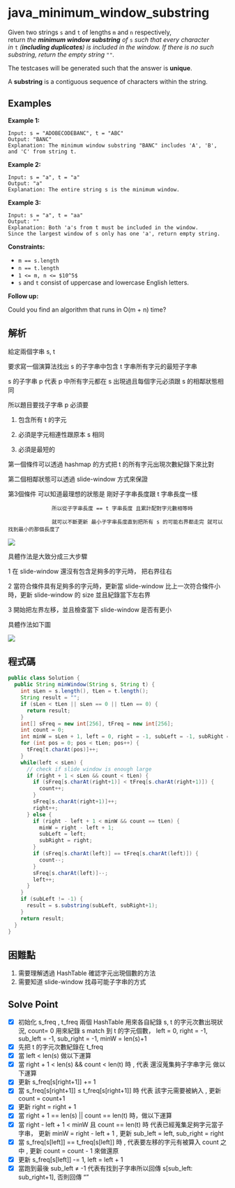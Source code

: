 # java_minimum_window_substring

Given two strings `s` and `t` of lengths `m` and `n` respectively, return *the **minimum window substring** of* `s` *such that every character in* `t` *(**including duplicates**) is included in the window. If there is no such substring, return the empty string* `""`*.*

The testcases will be generated such that the answer is **unique**.

A **substring** is a contiguous sequence of characters within the string.

## Examples

**Example 1:**

```
Input: s = "ADOBECODEBANC", t = "ABC"
Output: "BANC"
Explanation: The minimum window substring "BANC" includes 'A', 'B', and 'C' from string t.

```

**Example 2:**

```
Input: s = "a", t = "a"
Output: "a"
Explanation: The entire string s is the minimum window.

```

**Example 3:**

```
Input: s = "a", t = "aa"
Output: ""
Explanation: Both 'a's from t must be included in the window.
Since the largest window of s only has one 'a', return empty string.

```

**Constraints:**

- `m == s.length`
- `n == t.length`
- `1 <= m, n <= $10^5$`
- `s` and `t` consist of uppercase and lowercase English letters.

**Follow up:**

Could you find an algorithm that runs in O(m + n) time?

## 解析

給定兩個字串 s, t

要求寫一個演算法找出 s 的子字串中包含 t 字串所有字元的最短子字串

s 的子字串 p 代表 p 中所有字元都在 s 出現過且每個字元必須跟 s 的相鄰狀態相同

所以題目要找子字串 p 必須要

 1.   包含所有 t 的字元

1. 必須是字元相連性跟原本 s 相同

 3.  必須是最短的

第一個條件可以透過 hashmap 的方式把 t 的所有字元出現次數紀錄下來比對

第二個相鄰狀態可以透過 slide-window 方式來保證

第3個條件 可以知道最理想的狀態是 剛好子字串長度跟 t 字串長度一樣

                  所以從子字串長度 == t 字串長度 且累計配對字元數相等時

                  就可以不斷更新 最小子字串長度直到把所有 s 的可能右界都走完 就可以找到最小的那個長度了

![](https://i.imgur.com/azeZeW7.png)


具體作法是大致分成三大步驟

1 在 slide-window 還沒有包含足夠多的字元時， 把右界往右

2 當符合條件具有足夠多的字元時，更新當 slide-window 比上一次符合條件小時，更新 slide-window 的 size 並且紀錄當下左右界

3 開始把左界左移，並且檢查當下 slide-window 是否有更小

具體作法如下圖

 
![](https://i.imgur.com/OfNUH08.jpg)

## 程式碼
```java
public class Solution {
  public String minWindow(String s, String t) {
    int sLen = s.length(), tLen = t.length();
    String result = "";
    if (sLen < tLen || sLen == 0 || tLen == 0) {
      return result;
    }
    int[] sFreq = new int[256], tFreq = new int[256];
    int count = 0;
    int minW = sLen + 1, left = 0, right = -1, subLeft = -1, subRight = -1;
    for (int pos = 0; pos < tLen; pos++) {
      tFreq[t.charAt(pos)]++;
    }
    while(left < sLen) {
      // check if slide window is enough large
      if (right + 1 < sLen && count < tLen) {
        if (sFreq[s.charAt(right+1)] < tFreq[s.charAt(right+1)]) {
          count++;
        }
        sFreq[s.charAt(right+1)]++;
        right++;
      } else {
        if (right - left + 1 < minW && count == tLen) {
          minW = right - left + 1;
          subLeft = left;
          subRight = right;
        }
        if (sFreq[s.charAt(left)] == tFreq[s.charAt(left)]) {
          count--;
        }
        sFreq[s.charAt(left)]--;
        left++;
      }
    }
    if (subLeft != -1) {
      result = s.substring(subLeft, subRight+1);
    }
    return result;
  }
}

```
## 困難點

1. 需要理解透過 HashTable 確認字元出現個數的方法
2. 需要知道 slide-window 找尋可能子字串的方式

## Solve Point

- [x]  初始化  s_freq , t_freq 兩個 HashTable 用來各自紀錄 s, t 的字元次數出現狀況, count= 0 用來紀錄 s match 到 t 的字元個數， left = 0, right = -1,  sub_left = -1, sub_right = -1, minW = len(s)+1
- [x]  先把 t 的字元次數紀錄在 t_freq
- [x]  當 left < len(s) 做以下運算
- [x]  當 right + 1 < len(s) && count < len(t) 時 , 代表 還沒蒐集夠子字串字元 做以下運算
- [x]  更新 s_freq[s[right+1]] += 1
- [x]  當 s_freq[s[right+1]] ≤ t_freq[s[right+1]] 時 代表 該字元需要被納入 , 更新 count = count+1
- [x]  更新 right = right + 1
- [x]  當 right + 1 == len(s) || count == len(t) 時，做以下運算
- [x]  當 right - left + 1 < minW 且 count == len(t) 時 代表已經蒐集足夠字元當子字串， 更新 minW = right - left  + 1 , 更新 sub_left = left, sub_right = right
- [x]  當 s_freq[s[left]] == t_freq[s[left]] 時 , 代表要左移的字元有被算入 count 之中 , 更新 count = count - 1 來做還原
- [x]  更新 s_freq[s[left]] -= 1, left = left + 1
- [x]  當跑到最後 sub_left ≠ -1 代表有找到子字串所以回傳 s[sub_left: sub_right+1], 否則回傳 “”